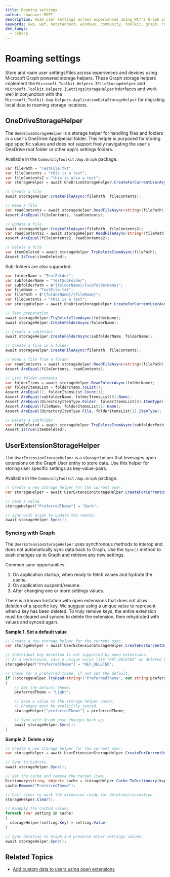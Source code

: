 ```yaml
---
title: Roaming settings
author: shweaver-MSFT
description: Roam user settings across experiences using WCT's Graph powered storage helpers.
keywords: uwp, wpf, netstandard, windows, community, toolkit, graph, roaming, settings, storage, files
dev_langs:
  - csharp
---
```


# Roaming settings

Store and roam user settings/files across experiences and devices using Microsoft Graph powered storage helpers. These Graph storage helpers implement the `Microsoft.Toolkit.Helpers.IFileStorageHelper` and `Microsoft.Toolkit.Helpers.ISettingsStorageHelper` interfaces and work well in conjunction with the `Microsoft.Toolkit.Uwp.Helpers.ApplicationDataStorageHelper` for migrating local data to roaming storage locations.

## OneDriveStorageHelper

The `OneDriveStorageHelper` is a storage helper for handling files and folders in a user's OneDrive AppSpecial folder. This helper is purposed for storing app specific values and does not support freely navigating the user's OneDrive root folder or other app's settings folders.

Available in the `CommunityToolkit.Uwp.Graph` package.

```csharp
var filePath = "TestFile.txt";
var fileContents = "this is a test";
var fileContents2 = "this is also a test";
var storageHelper = await OneDriveStorageHelper.CreateForCurrentUserAsync();

// Create a file
await storageHelper.CreateFileAsync(filePath, fileContents);

// Read a file
var readContents = await storageHelper.ReadFileAsync<string>(filePath);
Assert.AreEqual(fileContents, readContents);

// Update a file
await storageHelper.CreateFileAsync(filePath, fileContents2);
var readContents2 = await storageHelper.ReadFileAsync<string>(filePath);
Assert.AreEqual(fileContents2, readContents2);

// Delete a file
var itemDeleted = await storageHelper.TryDeleteItemAsync(filePath);
Assert.IsTrue(itemDeleted);
```

Sub-folders are also supported:

```csharp
var folderName = "TestFolder";
var subfolderName = "TestSubFolder";
var subfolderPath = $"{folderName}/{subfolderName}";
var fileName = "TestFile.txt";
var filePath = $"{folderName}/{fileName}";
var fileContents = "this is a test";
var storageHelper = await OneDriveStorageHelper.CreateForCurrentUserAsync();

// Test preparation
await storageHelper.TryDeleteItemAsync(folderName);
await storageHelper.CreateFolderAsync(folderName);

// Create a subfolder
await storageHelper.CreateFolderAsync(subfolderName, folderName);

// Create a file in a folder
await storageHelper.CreateFileAsync(filePath, fileContents);

// Read a file from a folder
var readContents = await storageHelper.ReadFileAsync<string>(filePath);
Assert.AreEqual(fileContents, readContents);

// List folder contents
var folderItems = await storageHelper.ReadFolderAsync(folderName);
var folderItemsList = folderItems.ToList();
Assert.AreEqual(2, folderItemsList.Count());
Assert.AreEqual(subfolderName, folderItemsList[0].Name);
Assert.AreEqual(DirectoryItemType.Folder, folderItemsList[0].ItemType);
Assert.AreEqual(fileName, folderItemsList[1].Name);
Assert.AreEqual(DirectoryItemType.File, folderItemsList[1].ItemType);

// Delete a subfolder
var itemDeleted = await storageHelper.TryDeleteItemAsync(subfolderPath);
Assert.IsTrue(itemDeleted);
```

## UserExtensionStorageHelper

The `UserExtensionStorageHelper` is a storage helper that leverages open extensions on the Graph User entity to store data. Use this helper for storing user specific settings as key-value-pairs.

Available in the `CommunityToolkit.Uwp.Graph` package.

```csharp
// Create a new storage helper for the current user.
var storageHelper = await UserExtensionStorageHelper.CreateForCurrentUserAsync("my-storage-extension-id");

// Save a value
storageHelper["PreferredTheme"] = "Dark";

// Sync with Graph to update the remote.
await storageHelper.Sync();
```

### Syncing with Graph

The `UserExtensionStorageHelper` uses synchronous methods to interop and does not automatically sync data back to Graph. Use the `Sync()` method to push changes up to Graph and retrieve any new settings.

Common sync opportunities:

1. On application startup, when ready to fetch values and hydrate the cache.
1. On application suspend/resume.
1. After changing one or more settings values.

There is a known limitation with open extensions that does not allow deletion of a specific key. We suggest using a unique value to represent when a key has been deleted. To truly remove keys, the entire extension must be cleared and synced to delete the extension, then rehydrated with values and synced again.

**Sample 1. Set a default value**

```csharp
// Create a new storage helper for the current user.
var storageHelper = await UserExtensionStorageHelper.CreateForCurrentUserAsync("my-storage-extension-id");

// Individual key deletion is not supported by open extensions.
// As a workaround, save a unique value like "KEY_DELETED" on deleted keys to pseudo remove them. 
storageHelper["PreferredTheme"] = "KEY_DELETED";

// Check for a preferred theme, if not set the default.
if (!storageHelper.TryRead<string>("PreferredTheme", out string preferredTheme) || preferredTheme == "KEY_DELETED")
{
    // Set the default theme.
    preferredTheme = "Light";

    // Save a value to the storage helper cache.
    // Changes must be explicitly synced.
    storageHelper["preferredTheme"] = preferredTheme;

    // Sync with Graph push changes back up.
    await storageHelper.Sync();
}
```

**Sample 2. Delete a key**

```csharp
// Create a new storage helper for the current user.
var storageHelper = await UserExtensionStorageHelper.CreateForCurrentUserAsync("my-storage-extension-id");

// Sync to hydrate.
await storageHelper.Sync();

// Get the cache and remove the target item.
Dictionary<string, object> cache = storageHelper.Cache.ToDictionary(kvp => kvp.Key, kvp => kvp.Value);
cache.Remove("PreferredTheme");

// Call clear to mark the extension ready for deletion/recreation
storageHelper.Clear();

// Reapply the cached values
foreach (var setting in cache)
{
  storageHelper[setting.Key] = setting.Value;
}

// Sync deletion to Graph and preserve other settings values.
await storageHelper.Sync();
```

## Related Topics

* [Add custom data to users using open extensions](/graph/extensibility-open-users)